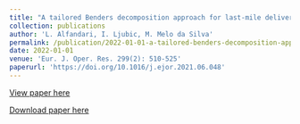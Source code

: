 ```yaml
---
title: "A tailored Benders decomposition approach for last-mile delivery with autonomous robots"
collection: publications
author: 'L. Alfandari, I. Ljubic, M. Melo da Silva'
permalink: /publication/2022-01-01-a-tailored-benders-decomposition-approach-for-last-mile-delivery-with-autonomous-robots
date: 2022-01-01
venue: 'Eur. J. Oper. Res. 299(2): 510-525'
paperurl: 'https://doi.org/10.1016/j.ejor.2021.06.048'
---
```

[View paper here](https://doi.org/10.1016/j.ejor.2021.06.048)

[Download paper here](http://www.optimization-online.org/DB_HTML/2021/03/8279.html)
